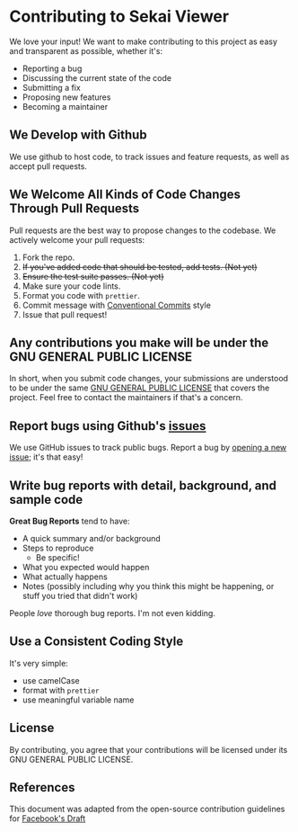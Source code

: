 # Contributing to Sekai Viewer
We love your input! We want to make contributing to this project as easy and transparent as possible, whether it's:

- Reporting a bug
- Discussing the current state of the code
- Submitting a fix
- Proposing new features
- Becoming a maintainer

## We Develop with Github
We use github to host code, to track issues and feature requests, as well as accept pull requests.

## We Welcome All Kinds of Code Changes Through Pull Requests
Pull requests are the best way to propose changes to the codebase. We actively welcome your pull requests:

1. Fork the repo.
2. ~~If you've added code that should be tested, add tests. (Not yet)~~
3. ~~Ensure the test suite passes. (Not yet)~~
4. Make sure your code lints.
5. Format you code with `prettier`.
6. Commit message with [Conventional Commits](https://www.conventionalcommits.org/en/v1.0.0/) style
7. Issue that pull request!

## Any contributions you make will be under the GNU GENERAL PUBLIC LICENSE
In short, when you submit code changes, your submissions are understood to be under the same [GNU GENERAL PUBLIC LICENSE](https://choosealicense.com/licenses/gpl-3.0/) that covers the project. Feel free to contact the maintainers if that's a concern.

## Report bugs using Github's [issues](https://github.com/Sekai-World/sekai-viewer/issues)
We use GitHub issues to track public bugs. Report a bug by [opening a new issue](https://github.com/Sekai-World/sekai-viewer/issues/new); it's that easy!

## Write bug reports with detail, background, and sample code
**Great Bug Reports** tend to have:

- A quick summary and/or background
- Steps to reproduce
  - Be specific!
- What you expected would happen
- What actually happens
- Notes (possibly including why you think this might be happening, or stuff you tried that didn't work)

People *love* thorough bug reports. I'm not even kidding.

## Use a Consistent Coding Style
It's very simple:

- use camelCase
- format with `prettier`
- use meaningful variable name

## License
By contributing, you agree that your contributions will be licensed under its GNU GENERAL PUBLIC LICENSE.

## References
This document was adapted from the open-source contribution guidelines for [Facebook's Draft](https://github.com/facebook/draft-js/blob/a9316a723f9e918afde44dea68b5f9f39b7d9b00/CONTRIBUTING.md)
